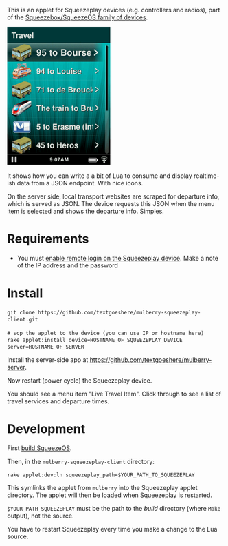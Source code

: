 This is an applet for Squeezeplay devices (e.g. controllers and
radios), part of the [Squeezebox/SqueezeOS family of devices](http://www.logitech.com/en-us/speakers-audio/wireless-music-systems). 

![](https://github.com/textgoeshere/mulberry-squeezeplay-client/raw/master/docs/menu.png "Menu")

It shows how you can write a a bit of Lua to consume and display
realtime-ish data from a JSON endpoint. With nice icons.

On the server side, local transport websites are scraped for departure
info, which is served as JSON. The device requests this JSON when the
menu item is selected and shows the departure info. Simples.

# Requirements #

* You must [enable remote login on the Squeezeplay device](http://wiki.slimdevices.com/index.php/SqueezePlay_Applets#Manual_installation). Make a note of the IP address and the password

# Install #

    git clone https://github.com/textgoeshere/mulberry-squeezeplay-client.git

    # scp the applet to the device (you can use IP or hostname here)
    rake applet:install device=HOSTNAME_OF_SQUEEZEPLAY_DEVICE server=HOSTNAME_OF_SERVER

Install the server-side app at https://github.com/textgoeshere/mulberry-server.

Now restart (power cycle) the Squeezeplay device.

You should see a menu item "Live Travel Item". Click through to see a
list of travel services and departure times.    

# Development #

First [build SqueezeOS](http://wiki.slimdevices.com/index.php/SqueezePlay_Build_Instructions).

Then, in the `mulberry-squeezeplay-client` directory:

    rake applet:dev:ln squeezeplay_path=$YOUR_PATH_TO_SQUEEZEPLAY

This symlinks the applet from `mulberry` into the Squeezeplay applet
directory. The applet will then be loaded when Squeezeplay is restarted. 

`$YOUR_PATH_SQUEEZEPLAY` must be the path to the _build_ directory
(where `Make` output), not the source.

You have to restart Squeezeplay every time you make a change to the
Lua source.
